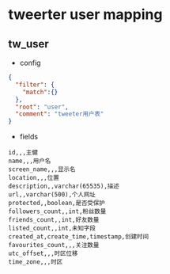 # tweerter user mapping
## tw_user
- config

```json
{
  "filter": {
    "match":{}
  },
  "root": "user",
  "comment": "tweeter用户表"
}
```

- fields

```csv
id,,,主健
name,,,用户名
screen_name,,,显示名
location,,,位置 
description,,varchar(65535),描述
url,,varchar(500),个人网址
protected,,boolean,是否受保护
followers_count,,int,粉丝数量
friends_count,,int,好友数量
listed_count,,int,未知字段
created_at,create_time,timestamp,创建时间
favourites_count,,,关注数量
utc_offset,,,时区位移
time_zone,,,时区
```